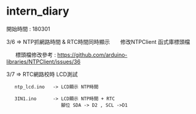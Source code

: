 # intern_diary

開始時間 : 180301

3/6 => NTP抓網路時間 & RTC時間同時顯示
       修改NTPClient 函式庫標頭檔

       標頭檔修改參考 : https://github.com/arduino-libraries/NTPClient/issues/36

3/7 => RTC網路校時 LCD測試
       
       ntp_lcd.ino   -> LCD顯示 NTP時間
       
       3IN1.ino      -> LCD顯示 NTP時間 + RTC
                        腳位 SDA -> D2 , SCL ->D1
